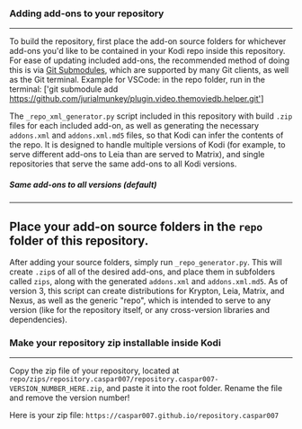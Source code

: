 ### Adding add-ons to your repository
---
To build the repository, first place the add-on source folders for whichever add-ons you'd like to be contained in your Kodi repo inside this repository. 
For ease of updating included add-ons, the recommended method of doing this is via [Git Submodules](https://git-scm.com/book/en/v2/Git-Tools-Submodules), which are supported by many Git clients, as well as the Git terminal. 
Example for VSCode: in the repo folder, run in the terminal: ['git submodule add https://github.com/jurialmunkey/plugin.video.themoviedb.helper.git']

The `_repo_xml_generator.py` script included in this repository with build `.zip` files for each included add-on, as well as generating the necessary `addons.xml` and `addons.xml.md5` files, so that Kodi can infer the contents of the repo. It is designed to handle multiple versions of Kodi (for example, to serve different add-ons to Leia than are served to Matrix), and single repositories that serve the same add-ons to all Kodi versions.

##### Same add-ons to all versions (default)
---
Place your add-on source folders in the `repo` folder of this repository.
---
After adding your source folders, simply run `_repo_generator.py`. This will create `.zip`s of all of the desired add-ons, and place them in subfolders called `zips`, along with the generated `addons.xml` and `addons.xml.md5`. As of version 3, this script can create distributions for Krypton, Leia, Matrix, and Nexus, as well as the generic "repo", which is intended to serve to any version (like for the repository itself, or any cross-version libraries and dependencies).

### Make your repository zip installable inside Kodi
---
Copy the zip file of your repository, located at `repo/zips/repository.caspar007/repository.caspar007-VERSION_NUMBER_HERE.zip`,
and paste it into the root folder. Rename the file and remove the version number!

Here is your zip file:
`https://caspar007.github.io/repository.caspar007`
